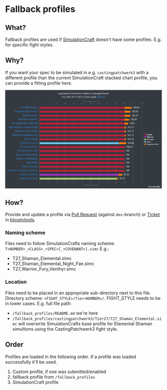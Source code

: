 # Fallback profiles
## What?
Fallback profiles are used if 
[SimulationCraft](https://github.com/simulationcraft/simc) doesn't
have some profiles. E.g. for specific fight styles.

## Why?
If you want your spec to be simulated in e.g. `castingpatchwerk3` with a
different profile than the current SimulationCraft stacked chart profile,
you can provide a fitting profile here.

![legendary chart example](../docs/legendary-chart-example.png)

## How?
Provide and update a profile via 
[Pull Request](https://github.com/Bloodmallet/bloodytools/pulls) (against 
`dev`-branch) or 
[Ticket](https://github.com/Bloodmallet/bloodytools/issues/new) in 
[bloodytools](https://github.com/Bloodmallet/bloodytools).

### Naming scheme
Files need to follow SimulationCrafts naming scheme: `T<NUMBER>_<CLASS>_<SPEC>[_<COVENANT>].simc`
E.g.:
- T27_Shaman_Elemental.simc
- T27_Shaman_Elemental_Night_Fae.simc
- T27_Warrior_Fury_Venthyr.simc

### Location
Files need to be placed in an appropriate sub-directory next to this file. Directory scheme: `<FIGHT_STYLE>/Tier<NUMBER>/`. FIGHT_STYLE needs to be in lower cases.
E.g. full file path:
- `/fallback_profiles/README.md` we're here
- `/fallback_profiles/castingpatchwerk3/Tier27/T27_Shaman_Elemental.simc` will overwrite SimulationCrafts base profile for Elemental Shaman simultions using the CastingPatchwerk3 fight style.

## Order
Profiles are loaded in the following order. If a profile was loaded successfully it'll be used.
1. Custom profile, if one was submitted/enabled
2. fallback profile from `/fallback_profiles`
3. SimulationCraft profile
